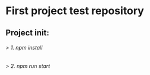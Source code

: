 # First project test repository

## Project init:

###### > 1. npm install

###### > 2. npm run start
